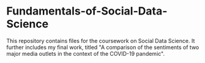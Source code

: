 # Fundamentals-of-Social-Data-Science
This repository contains files for the coursework on Social Data Science. It further includes my final work, titled "A comparison of the sentiments of two major media outlets in the context of the COVID-19 pandemic".
